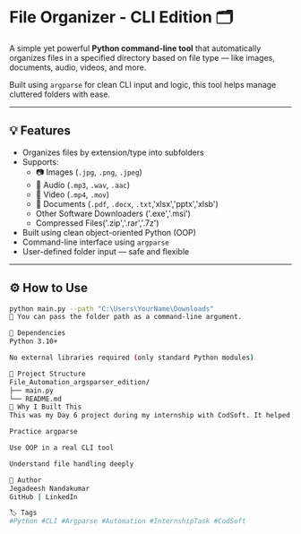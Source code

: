 # File Organizer - CLI Edition 🗂️

A simple yet powerful **Python command-line tool** that automatically organizes files in a specified directory based on file type — like images, documents, audio, videos, and more.

Built using `argparse` for clean CLI input and logic, this tool helps manage cluttered folders with ease.

---

## 💡 Features

- Organizes files by extension/type into subfolders
- Supports:
  - 📷 Images (`.jpg`, `.png`, `.jpeg`)
  - 🎵 Audio (`.mp3`, `.wav`, `.aac`)
  - 🎥 Video (`.mp4`, `.mov`)
  - 📄 Documents (`.pdf`, `.docx`, `.txt`,'xlsx','pptx','xlsb')
  - Other Software Downloaders ('.exe','.msi')
  - Compressed Files('.zip','.rar','.7z')
- Built using clean object-oriented Python (OOP)
- Command-line interface using `argparse`
- User-defined folder input — safe and flexible

---

## ⚙️ How to Use

```bash
python main.py --path "C:\Users\YourName\Downloads"
🔸 You can pass the folder path as a command-line argument.

🧱 Dependencies
Python 3.10+

No external libraries required (only standard Python modules)

📁 Project Structure
File_Automation_argsparser_edition/
├── main.py
└── README.md
🧠 Why I Built This
This was my Day 6 project during my internship with CodSoft. It helped me:

Practice argparse

Use OOP in a real CLI tool

Understand file handling deeply

📌 Author
Jegadeesh Nandakumar
GitHub | LinkedIn

🏷️ Tags
#Python #CLI #Argparse #Automation #InternshipTask #CodSoft

